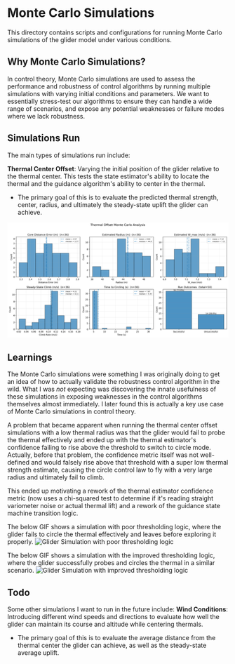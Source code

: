# Monte Carlo Simulations
This directory contains scripts and configurations for running Monte Carlo simulations of the glider model under various conditions.

## Why Monte Carlo Simulations?
In control theory, Monte Carlo simulations are used to assess the performance and robustness of control algorithms by running multiple simulations with varying initial conditions and parameters. We want to essentially stress-test our algorithms to ensure they can handle a wide range of scenarios, and expose any potential weaknesses or failure modes where we lack robustness.

## Simulations Run
The main types of simulations run include:

**Thermal Center Offset**: Varying the initial position of the glider relative to the thermal center. This tests the state estimator's ability to locate the thermal and the guidance algorithm's ability to center in the thermal.
- The primary goal of this is to evaluate the predicted thermal strength, center, radius, and ultimately the steady-state uplift the glider can achieve.

![Thermal Center Offset Simulation](thermal_offset_analysis.png)

## Learnings
The Monte Carlo simulations were something I was originally doing to get an idea of how to actually validate the robustness control algorithm in the wild. What I was *not* expecting was discovering the innate usefulness of these simulations in exposing weaknesses in the control algorithms themselves almost immediately. I later found this is actually a key use case of Monte Carlo simulations in control theory.

A problem that became apparent when running the thermal center offset simulations with a low thermal radius was that the glider would fail to probe the thermal effectively and ended up with the thermal estimator's confidence failing to rise above the threshold to switch to circle mode. Actually, before that problem, the confidence metric itself was not well-defined and would falsely rise above that threshold with a super low thermal strength estimate, causing the circle control law to fly with a very large radius and ultimately fail to climb.

This ended up motivating a rework of the thermal estimator confidence metric (now uses a chi-squared test to determine if it's reading straight variometer noise or actual thermal lift) and a rework of the guidance state machine transition logic.

The below GIF shows a simulation with poor thresholding logic, where the glider fails to circle the thermal effectively and leaves before exploring it properly.
![Glider Simulation with poor thresholding logic](poor_state_machine_criteria.gif)

The below GIF shows a simulation with the improved thresholding logic, where the glider successfully probes and circles the thermal in a similar scenario.
![Glider Simulation with improved thresholding logic](revamped_state_machine_criteria.gif)

## Todo
Some other simulations I want to run in the future include:
**Wind Conditions**: Introducing different wind speeds and directions to evaluate how well the glider can maintain its course and altitude while centering thermals.
- The primary goal of this is to evaluate the average distance from the thermal center the glider can achieve, as well as the steady-state average uplift.
